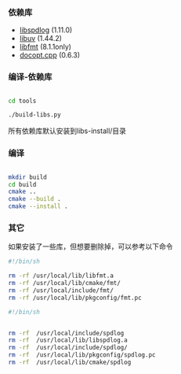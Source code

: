 
### 依赖库

- [libspdlog](https://github.com/gabime/spdlog.git)  (1.11.0)
- [libuv](https://github.com/libuv/libuv.git) (1.44.2)  
- [libfmt](https://github.com/fmtlib/fmt.git) (8.1.1only)
- [docopt.cpp](https://github.com/docopt/docopt.cpp.git) (0.6.3)

### 编译-依赖库

```sh

cd tools

./build-libs.py 

```

所有依赖库默认安装到libs-install/<arch>目录

### 编译

```sh

mkdir build
cd build 
cmake ..
cmake --build .
cmake --install .

```

### 其它

如果安装了一些库，但想要删除掉，可以参考以下命令

```sh
#!/bin/sh

rm -rf /usr/local/lib/libfmt.a
rm -rf /usr/local/lib/cmake/fmt/
rm -rf /usr/local/include/fmt/
rm -rf /usr/local/lib/pkgconfig/fmt.pc

```

```sh
#!/bin/sh


rm -rf  /usr/local/include/spdlog
rm -rf  /usr/local/lib/libspdlog.a
rm -rf  /usr/local/include/spdlog/
rm -rf  /usr/local/lib/pkgconfig/spdlog.pc
rm -rf  /usr/local/lib/cmake/spdlog

```